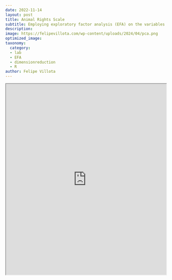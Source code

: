 ```yaml
---
date: 2022-11-14
layout: post
title: Animal Rights Scale
subtitle: Employing exploratory factor analysis (EFA) on the variables within the "Animal Rights Scale (ARS)" dataset to uncover underlying sets of latent factors reflected in participants' responses.
description: 
image: https://felipevillota.com/wp-content/uploads/2024/04/pca.png
optimized_image:
taxonomy:
  category: 
  - lab
  - EFA 
  - dimensionreduction
  - R
author: Felipe Villota 
---
```


<iframe src="https://docs.google.com/viewer?url=https://felipevillota.com/wp-content/uploads/2024/04/LAB3_dimension_reduction_animal.pdf&embedded=true" width="100%" height="600px"></iframe>

